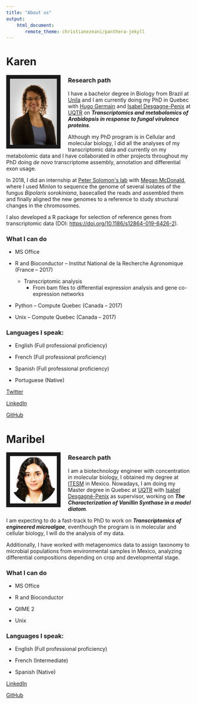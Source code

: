 ```yaml
---
title: "About us"
output: 
    html_document:
       remote_theme: christianezeani/panthera-jekyll
---
```



# Karen

<img src="images/karen.png" style="width:25%; border:10px solid; margin-right: 20px" align="left">

### Research path
I have a bachelor degree in Biology from Brazil at [Unila](https://portal.unila.edu.br/) and I am currently doing my PhD in Quebec with [Hugo Germain](http://www.germainhugo.com/) and [Isabel Desgagne-Penix](https://oraprdnt.uqtr.uquebec.ca/pls/public/gscw031?owa_no_site=3466) at [UQTR](http:/uqtr.ca) on **_Transcriptomics and metabolomics of Arabidopsis in response to fungal virulence proteins_**. 

Although my PhD program is in Cellular and molecular biology, I did all the analyses of my transcriptomic data and currently on my metabolomic data and I have collaborated in other projects throughout my PhD doing _de novo_ transcriptome assembly, annotation and differential exon usage.

In 2018, I did an internship at [Peter Solomon's lab](https://biology.anu.edu.au/people/academics/peter-solomon) with [Megan McDonald](https://biology.anu.edu.au/people/academics/megan-mcdonald), where I used MinIon to sequence the genome of several isolates of the fungus _Bipolaris sorokiniana_, basecalled the reads and assembled them and finally aligned the new genomes to a reference to study structural changes in the chromosomes.

I also developed a R package for selection of reference genes from transcriptomic data (DOI: https://doi.org/10.1186/s12864-019-6426-2). 


### What I can do

  - MS Office

  - R and Bioconductor – Institut National de la Recherche Agronomique (France – 2017)
      - Transcriptomic analysis
          - From bam files to differential expression analysis and gene co-expression networks

  - Python – Compute Quebec (Canada – 2017)

  - Unix – Compute Quebec (Canada – 2017)


### Languages I speak:

  - English (Full professional proficiency)

  - French (Full professional proficiency)

  - Spanish (Full professional proficiency)

  - Portuguese (Native)


[Twitter](http://twitter.com/KarenCristineG1)

[LinkedIn](https://www.linkedin.com/in/karen-cristine-gon%C3%A7alves-dos-santos-05847a113/)

[GitHub](http://github.com/KarenGoncalves)

# Maribel

<img src="images/maribel.png" style="width:25%; border:10px solid; margin-right: 20px" align="left">

### Research path

I am a biotechnology engineer with concentration in molecular biology, I obtained my degree at [ITESM](https://tec.mx/es) in Mexico. Nowadays, I am doing my Master degree in Quebec at [UQTR](https://www.uqtr.ca/informationgenerale/english.shtml) with [Isabel Desgagné-Penix](https://oraprdnt.uqtr.uquebec.ca/pls/public/gscw031?owa_no_site=3466) as supervisor, working on __*The Characterization of Vanillin Synthase in a model diatom*__. 

I am expecting to do a fast-track to PhD to work on __*Transcriptomics of engineered microalgae*__, eventhough the program is in molecular and cellular biology, I will do the analysis of my data. 

Additionally, I have worked with metagenomics data to assign taxonomy to microbial populations from environmental samples in Mexico, analyzing differential compositions depending on crop and developmental stage. 

### What I can do

  - MS Office

  - R and Bioconductor 

  - QIIME 2

  - Unix

### Languages I speak:

  - English (Full professional proficiency)

  - French (Intermediate)

  - Spanish (Native)
  
  
[LinkedIn](https://www.linkedin.com/in/aracely-maribel-diaz-garza-6989b5169/)

[GitHub](https://github.com/MaribelDG)
